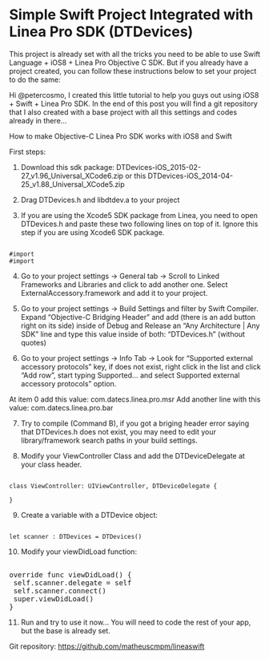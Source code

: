 # Simple Swift Project Integrated with Linea Pro SDK (DTDevices)
This project is already set with all the tricks you need to be able to use Swift Language + iOS8 + Linea Pro Objective C SDK. But if you already have a project created, you can follow these instructions below to set your project to do the same: 

Hi @petercosmo, I created this little tutorial to help you guys out using iOS8 + Swift + Linea Pro SDK. In the end of this post you will find a git repository that I also created with a base project with all this settings and codes already in there...

How to make Objective-C Linea Pro SDK works with iOS8 and Swift

First steps:

1) Download this sdk package: DTDevices-iOS_2015-02-27_v1.96_Universal_XCode6.zip or this DTDevices-iOS_2014-04-25_v1.88_Universal_XCode5.zip

2) Drag DTDevices.h and libdtdev.a to your project

3) If you are using the Xcode5 SDK package from Linea, you need to open DTDevices.h and paste these two following lines on top of it. Ignore this step if you are using Xcode6 SDK package.
<pre><code>
#import <UIKit/UIKit.h>
#import <Foundation/Foundation.h>
</code></pre>

4) Go to your project settings -> General tab -> Scroll to Linked Frameworks and Libraries and click to add another one. Select ExternalAccessory.framework and add it to your project.

5) Go to your project settings -> Build Settings and filter by Swift Compiler. Expand “Objective-C Bridging Header” and add (there is an add button right on its side) inside of Debug and Release an “Any Architecture | Any SDK” line and type this value inside of both: “DTDevices.h” (without quotes)

6) Go to your project settings -> Info Tab -> Look for “Supported external accessory protocols” key, if does not exist, right click in the list and click “Add row”, start typing Supported… and select Supported external accessory protocols” option. 

At item 0 add this value: com.datecs.linea.pro.msr
Add another line with this value: com.datecs.linea.pro.bar

7) Try to compile (Command B), if you got a briging header error saying that DTDevices.h does not exist, you may need to edit your library/framework search paths in your build settings.

8) Modify your ViewController Class and add the DTDeviceDelegate at your class header.
<pre><code>
class ViewController: UIViewController, DTDeviceDelegate {

}
</code></pre>

9) Create a variable with a DTDevice object:
<pre><code>
let scanner : DTDevices = DTDevices()
</code></pre>

10) Modify your viewDidLoad function:
<pre></code>
override func viewDidLoad() {
 self.scanner.delegate = self
 self.scanner.connect()
 super.viewDidLoad()
}
</code></pre>

11) Run and try to use it now... You will need to code the rest of your app, but the base is already set.

Git repository:  https://github.com/matheuscmpm/lineaswift
